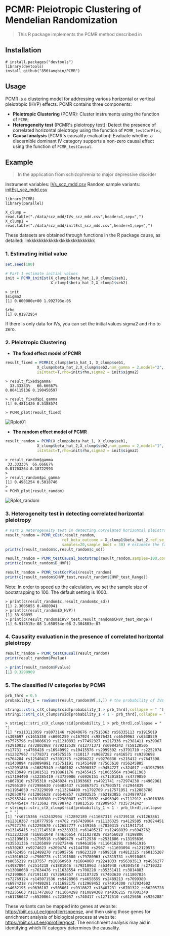 # PCMR: Pleiotropic Clustering of Mendelian Randomization

> This R package implements the PCMR method described in 

## Installation

```
# install.packages("devtools")
library(devtools)
install_github("856tangbin/PCMR")
```

## Usage 

PCMR is a clustering model for addressing various horizontal or vertical pleiotropic (HVP) effects. PCMR contains three components: 

- **Pleiotropic Clustering** (PCMR): Cluster instruments using the function of `PCMR`;
- **Heterogeneity test** (PCMR's pleiotropy test): Detect the presence of correlated horizontal pleiotropy using the function of `PCMR_testCorPlei`;
- **Causal analysis** (PCMR's causality evaluation): Evaluate whether a discernible dominant IV category supports a non-zero causal effect using the function of `PCMR_testCausal`.

## Example

> In the application from schizophrenia to major depressive disorder 

Instrument variables: [IVs_scz_mdd.csv](data\scz_mdd\IVs_scz_mdd.csv) 
Random sample variants: [initEst_scz_mdd.csv](data\scz_mdd\initEst_scz_mdd.csv) 

```
library(PCMR)
library(parallel)

X_clump = read.table("./data/scz_mdd/IVs_scz_mdd.csv",header=1,sep=",")
X_clump1 = read.table("./data/scz_mdd/initEst_scz_mdd.csv",header=1,sep=",")
```

These datasets are obtained through functions in the R package cause, as detailed: linkkkkkkkkkkkkkkkkkkkkkkkkkkk

### 1. Estimating initial value

```R
set.seed(100)

# Part 1 estimate initial values
init = PCMR_initEst(X_clump1$beta_hat_1,X_clump1$seb1,
                    X_clump1$beta_hat_2,X_clump1$seb2)
```

```
> init
$sigma2
[1] 0.000000e+00 1.992793e-05

$rho
[1] 0.01972954
```

If there is only data for IVs, you can set the initial values sigma2 and rho to zero.

### 2. Pleiotropic Clustering

- **The fixed effect model of PCMR**

```R
result_fixed = PCMR(X_clump$beta_hat_1, X_clump$seb1,
              X_clump$beta_hat_2,X_clump$seb2,num_gamma = 2,model="2",
              isIntact=T,rho=init$rho,sigma2 = init$sigma2)
```

```
> result_fixed$gamma
  33.33333%   66.66667% 
0.004115136 0.190450597 

> result_fixed$pi_gamma
[1] 0.4811426 0.5188574

> PCMR_plot(result_fixed)
```

![Rplot01](README.assets/Rplot01.svg)

- **The random effect model of PCMR**

```R
result_random = PCMR(X_clump$beta_hat_1, X_clump$seb1,
              X_clump$beta_hat_2,X_clump$seb2,num_gamma = 2,model="1",
              isIntact=T,rho=init$rho,sigma2 = init$sigma2)
```

```
> result_random$gamma
 33.33333%  66.66667% 
0.01703264 0.18722993 
> 
> result_random$pi_gamma
[1] 0.4981254 0.5018746
> 
> PCMR_plot(result_random)
```

![Rplot_random](README.assets/Rplot_random.svg)

### 3. Heterogeneity test in detecting correlated horizontal pleiotropy

```R
# Part 2 Heterogeneity test in detecting correlated horizontal pleiotropy
result_random = PCMR_cEst(result_random,
                         ref_beta_outcome = X_clump1$beta_hat_2,ref_se_outcome = X_clump1$seb2,
                         samples=20,sample_boot = 30) # estimate the factor c
print(c(result_random$c,result_random$c_sd))

result_random = PCMR_testCausal_bootstrap(result_random,samples=100,cores=15) # bootstrapping to estimate D_HVP
print(c(result_random$D_HVP))

result_random = PCMR_testCorPlei(result_random)
print(c(result_random$CHVP_test,result_random$CHVP_test_Range))

```

Note: In order to speed up the calculation, we set the sample size of bootstrapping to 100. The default setting is 1000.

```
> print(c(result_random$c,result_random$c_sd))
[1] 2.3005055 0.4080941
> print(c(result_random$D_HVP))
[1] 33.98095
> print(c(result_random$CHVP_test,result_random$CHVP_test_Range))
[1] 6.914515e-08 1.658954e-08 2.304803e-07
```

### 4.  Causality evaluation in the presence of correlated horizontal pleiotropy

```R
result_random = PCMR_testCausal(result_random)
print(result_random$Pvalue)

```

```R
> print(result_random$Pvalue)
[1] 0.3290909
```

### 5. The classified IV categories by PCMR

```R
prb_thrd = 0.5
probability_1 = rowSums(result_random$W[,1,]) # the probability of IVs belonging to 1th IV category

stringi::stri_c(X_clump$rsid[probability_1 > prb_thrd],collapse = " ") # The IV category with correlated HVP effect of 0.01703264 
stringi::stri_c(X_clump$rsid[probability_1 < 1 - prb_thrd],collapse = " ") # The IV category with correlated HVP effect of 0.18722993 
```

```
> stringi::stri_c(X_clump$rsid[probability_1 > prb_thrd],collapse = " ") 
[1] "rs113113059 rs8073146 rs2840676 rs7515363 rs56335113 rs1915019 rs308697 rs1615350 rs6001259 rs167924 rs9876421 rs6549963 rs6538539 rs7575796 rs10086619 rs11210892 rs77492327 rs217336 rs2381411 rs39967 rs2910032 rs72802868 rs79212538 rs12771371 rs6984242 rs58120505 rs17731 rs4766428 rs16940992 rs10415576 rs2999392 rs3791710 rs2252074 rs12327967 rs778371 rs4575535 rs10117 rs9687282 rs416571 rs9393698 rs764284 rs12540417 rs7801375 rs2894222 rs9270836 rs215412 rs7647398 rs1430894 rs80094991 rs5751191 rs1451488 rs7563610 rs56245805 rs12991836 rs16825349 rs500102 rs7090337 rs9454727 rs324017 rs61937595 rs2013949 rs1901512 rs10861176 rs2455415 rs10035564 rs34611983 rs17194490 rs12285419 rs3729986 rs6926151 rs71301816 rs4779050 rs867810 rs3795310 rs246024 rs11993663 rs4921741 rs72974238 rs4902961 rs2965189 rs72986630 rs6482437 rs16867571 rs7803571 rs2944839 rs11954859 rs73229090 rs113264400 rs1792709 rs17571951 rs12883788 rs2053079 rs12865628 rs6546857 rs2802535 rs62183855 rs34879738 rs2935244 rs10108980 rs72980087 rs7115692 rs893949 rs7112912 rs3016386 rs79445414 rs713692 rs6798742 rs9813516 rs2909457 rs35734242"
> stringi::stri_c(X_clump$rsid[probability_1 < 1 - prb_thrd],collapse = " ")
[1] "rs6715366 rs12432904 rs12892189 rs11687313 rs3739118 rs11263861 rs12310367 rs10777956 rs4702 rs67439964 rs11136325 rs4129585 rs3824451 rs7927176 rs12293670 rs12652777 rs149165 rs7830315 rs11941714 rs13145415 rs117145318 rs2333321 rs61405217 rs12498839 rs6943762 rs13233308 rs16851048 rs4636654 rs11027839 rs2456020 rs198806 rs12199613 rs1796518 rs6909479 rs4712938 rs2531806 rs13195636 rs35531336 rs1265099 rs9272446 rs9461856 rs116416291 rs9461916 rs570263 rs9274623 rs209474 rs1144708 rs2967 rs11693094 rs12129573 rs6762456 rs12489270 rs5995756 rs9623320 rs699318 rs4812325 rs60135207 rs13016542 rs7900775 rs11191580 rs79780963 rs2815731 rs9910403 rs8055219 rs187557 rs10860960 rs1604060 rs2241033 rs56393513 rs4936277 rs4987094 rs2514218 rs1881046 rs79210963 rs634940 rs9304548 rs2710323 rs13080668 rs7634476 rs11638554 rs708228 rs35351411 rs3814883 rs2190864 rs7191183 rs72692857 rs13107325 rs7403630 rs11807834 rs72769124 rs145071536 rs9428966 rs4658559 rs2489213 rs7099380 rs6974218 rs74480281 rs11682175 rs12969453 rs74914300 rs72934602 rs4632195 rs9636107 rs505061 rs9318627 rs13407231 rs6701322 rs56205728 rs2255663 rs117472063 rs11664298 rs10894308 rs4936215 rs7001340 rs61786047 rs6520064 rs2238057 rs740417 rs12712510 rs6125656 rs926288"
```

These variants can be mapped into genes at website: https://biit.cs.ut.ee/gprofiler/snpense, and then using those genes for enrichment analysis of biological process at website: https://biit.cs.ut.ee/gprofiler/gost. The enrichment analysis may aid in identifying which IV category determines the causality.

